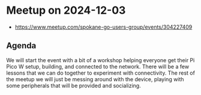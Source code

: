 # Meetup on 2024-12-03

* https://www.meetup.com/spokane-go-users-group/events/304227409

## Agenda

We will start the event with a bit of a workshop helping everyone get their Pi Pico W setup, building, and connected to the network. There will be a few lessons that we can do together to experiment with connectivity. The rest of the meetup we will just be messing around with the device, playing with some peripherals that will be provided and socializing.